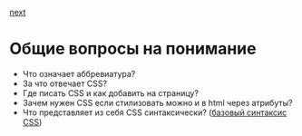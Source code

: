 <a href="02.md">next</a>

<h1>Общие вопросы на понимание</h1>

<ul>
<li>Что означает аббревиатура?</li>
<li>За что отвечает CSS?</li>
<li>Где писать CSS и как добавить на страницу?</li>
<li>Зачем нужен CSS если стилизовать можно и в html через атрибуты?</li>
<li>Что представляет из себя CSS синтаксически? (<a href="http://htmlbook.ru/samcss/bazovyy-sintaksis-css">базовый синтаксис CSS</a>)</li>
</ul>